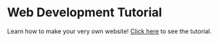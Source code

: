 # Web Development Tutorial
Learn how to make your very own website!
[Click here](https://projects.techboyg5blog.com/web-development-tutorial/chapter1/page1.html) to see the tutorial.
